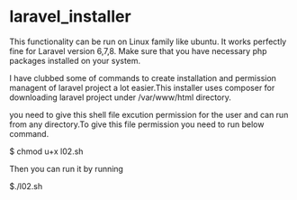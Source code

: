 # laravel_installer

This functionality can be run on Linux family like ubuntu.
It works perfectly fine for Laravel version 6,7,8. Make sure that you have necessary php packages installed on your system.

I have clubbed some of commands to create installation and permission managent of laravel project a lot easier.This installer uses composer for downloading laravel project under /var/www/html directory.

you need to give this shell file excution permission for the user and can run from any directory.To give this file permission you need to run below command.


$ chmod u+x l02.sh

Then you can run it by running

$./l02.sh     

